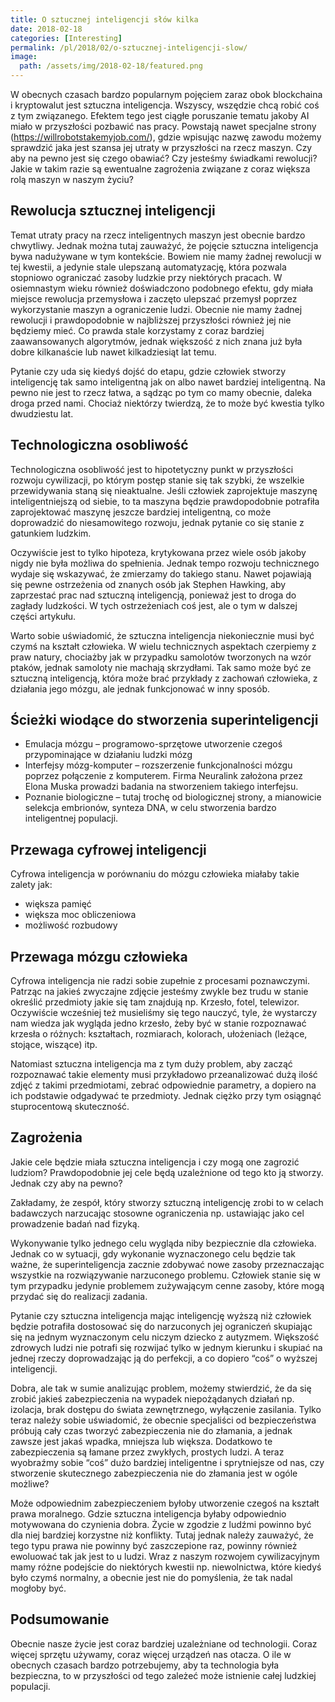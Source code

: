 ```yaml
---
title: O sztucznej inteligencji słów kilka
date: 2018-02-18
categories: [Interesting]
permalink: /pl/2018/02/o-sztucznej-inteligencji-slow/
image:
  path: /assets/img/2018-02-18/featured.png
---
```

W obecnych czasach bardzo popularnym pojęciem zaraz obok blockchaina i kryptowalut jest sztuczna inteligencja. Wszyscy, wszędzie chcą robić coś z tym związanego. Efektem tego jest ciągłe poruszanie tematu jakoby AI miało w przyszłości pozbawić nas pracy. Powstają nawet specjalne strony (https://willrobotstakemyjob.com/), gdzie wpisując nazwę zawodu możemy sprawdzić jaka jest szansa jej utraty w przyszłości na rzecz maszyn. Czy aby na pewno jest się czego obawiać? Czy jesteśmy świadkami rewolucji? Jakie w takim razie są ewentualne zagrożenia związane z coraz większa rolą maszyn w naszym życiu?


## Rewolucja sztucznej inteligencji
Temat utraty pracy na rzecz inteligentnych maszyn jest obecnie bardzo chwytliwy. Jednak można tutaj zauważyć, że pojęcie sztuczna inteligencja bywa nadużywane w tym kontekście. Bowiem nie mamy żadnej rewolucji w tej kwestii, a jedynie stale ulepszaną automatyzację, która pozwala stopniowo ograniczać zasoby ludzkie przy niektórych pracach. W osiemnastym wieku również doświadczono podobnego efektu, gdy miała miejsce rewolucja przemysłowa i zaczęto ulepszać przemysł poprzez wykorzystanie maszyn a ograniczenie ludzi. Obecnie nie mamy żadnej rewolucji i prawdopodobnie w najbliższej przyszłości również jej nie będziemy mieć. Co prawda stale korzystamy z coraz bardziej zaawansowanych algorytmów, jednak większość z nich znana już była dobre kilkanaście lub nawet kilkadziesiąt lat temu.

Pytanie czy uda się kiedyś dojść do etapu, gdzie człowiek stworzy inteligencję tak samo inteligentną jak on albo nawet bardziej inteligentną. Na pewno nie jest to rzecz łatwa, a sądząc po tym co mamy obecnie, daleka droga przed nami. Chociaż niektórzy twierdzą, że to może być kwestia tylko dwudziestu lat.

## Technologiczna osobliwość
Technologiczna osobliwość jest to hipotetyczny punkt w przyszłości rozwoju cywilizacji, po którym postęp stanie się tak szybki, że wszelkie przewidywania staną się nieaktualne. Jeśli człowiek zaprojektuje maszynę inteligentniejszą od siebie, to ta maszyna będzie prawdopodobnie potrafiła zaprojektować maszynę jeszcze bardziej inteligentną, co może doprowadzić do niesamowitego rozwoju, jednak pytanie co się stanie z gatunkiem ludzkim.

Oczywiście jest to tylko hipoteza, krytykowana przez wiele osób jakoby nigdy nie była możliwa do spełnienia. Jednak tempo rozwoju technicznego wydaje się wskazywać, że zmierzamy do takiego stanu. Nawet pojawiają się pewne ostrzeżenia od znanych osób jak Stephen Hawking, aby zaprzestać prac nad sztuczną inteligencją, ponieważ jest to droga do zagłady ludzkości. W tych ostrzeżeniach coś jest, ale o tym w dalszej części artykułu.

Warto sobie uświadomić, że sztuczna inteligencja niekoniecznie musi być czymś na kształt człowieka. W wielu technicznych aspektach czerpiemy z praw natury, chociażby jak w przypadku samolotów tworzonych na wzór ptaków, jednak samoloty nie machają skrzydłami. Tak samo może być ze sztuczną inteligencją, która może brać przykłady z zachowań człowieka, z działania jego mózgu, ale jednak funkcjonować w inny sposób.

## Ścieżki wiodące do stworzenia superinteligencji
- Emulacja mózgu – programowo-sprzętowe utworzenie czegoś przypominające w działaniu ludzki mózg
- Interfejsy mózg-komputer – rozszerzenie funkcjonalności mózgu poprzez połączenie z komputerem. Firma Neuralink założona przez Elona Muska prowadzi badania na stworzeniem takiego interfejsu.
- Poznanie biologiczne – tutaj trochę od biologicznej strony, a mianowicie selekcja embrionów, synteza DNA, w celu stworzenia bardzo inteligentnej populacji.

## Przewaga cyfrowej inteligencji
Cyfrowa inteligencja w porównaniu do mózgu człowieka miałaby takie zalety jak:
- większa pamięć
- większa moc obliczeniowa
- możliwość rozbudowy

## Przewaga mózgu człowieka
Cyfrowa inteligencja nie radzi sobie zupełnie z procesami poznawczymi. Patrząc na jakieś zwyczajne zdjęcie jesteśmy zwykle bez trudu w stanie określić przedmioty jakie się tam znajdują np. Krzesło, fotel, telewizor. Oczywiście wcześniej też musieliśmy się tego nauczyć, tyle, że wystarczy nam wiedza jak wygląda jedno krzesło, żeby być w stanie rozpoznawać krzesła o różnych: kształtach, rozmiarach, kolorach, ułożeniach (leżące, stojące, wiszące) itp.

Natomiast sztuczna inteligencja ma z tym duży problem, aby zacząć rozpoznawać takie elementy musi przykładowo przeanalizować dużą ilość zdjęć z takimi przedmiotami, zebrać odpowiednie parametry, a dopiero na ich podstawie odgadywać te przedmioty. Jednak ciężko przy tym osiągnąć stuprocentową skuteczność.

## Zagrożenia
Jakie cele będzie miała sztuczna inteligencja i czy mogą one zagrozić ludziom? Prawdopodobnie jej cele będą uzależnione od tego kto ją stworzy. Jednak czy aby na pewno?

Zakładamy, że zespół, który stworzy sztuczną inteligencję zrobi to w celach badawczych narzucając stosowne ograniczenia np. ustawiając jako cel prowadzenie badań nad fizyką.

Wykonywanie tylko jednego celu wygląda niby bezpiecznie dla człowieka. Jednak co w sytuacji, gdy wykonanie wyznaczonego celu będzie tak ważne, że superinteligencja zacznie zdobywać nowe zasoby przeznaczając wszystkie na rozwiązywanie narzuconego problemu. Człowiek stanie się w tym przypadku jedynie problemem zużywającym cenne zasoby, które mogą przydać się do realizacji zadania.

Pytanie czy sztuczna inteligencja mając inteligencję wyższą niż człowiek będzie potrafiła dostosować się do narzuconych jej ograniczeń skupiając się na jednym wyznaczonym celu niczym dziecko z autyzmem. Większość zdrowych ludzi nie potrafi się rozwijać tylko w jednym kierunku i skupiać na jednej rzeczy doprowadzając ją do perfekcji, a co dopiero “coś” o wyższej inteligencji.

Dobra, ale tak w sumie analizując problem, możemy stwierdzić, że da się zrobić jakieś zabezpieczenia na wypadek niepożądanych działań np. izolacja, brak dostępu do świata zewnętrznego, wyłączenie zasilania. Tylko teraz należy sobie uświadomić, że obecnie specjaliści od bezpieczeństwa próbują cały czas tworzyć zabezpieczenia nie do złamania, a jednak zawsze jest jakaś wpadka, mniejsza lub większa. Dodatkowo te zabezpieczenia są łamane przez zwykłych, prostych ludzi. A teraz wyobraźmy sobie “coś” dużo bardziej inteligentne i sprytniejsze od nas, czy stworzenie skutecznego zabezpieczenia nie do złamania jest w ogóle możliwe?

Może odpowiednim zabezpieczeniem byłoby utworzenie czegoś na kształt prawa moralnego. Gdzie sztuczna inteligencja byłaby odpowiednio motywowana do czynienia dobra. Życie w zgodzie z ludźmi powinno być dla niej bardziej korzystne niż konflikty. Tutaj jednak należy zauważyć, że tego typu prawa nie powinny być zaszczepione raz, powinny również ewoluować tak jak jest to u ludzi. Wraz z naszym rozwojem cywilizacyjnym mamy różne podejście do niektórych kwestii np. niewolnictwa, które kiedyś było czymś normalny, a obecnie jest nie do pomyślenia, że tak nadal mogłoby być.

## Podsumowanie
Obecnie nasze życie jest coraz bardziej uzależniane od technologii. Coraz więcej sprzętu używamy, coraz więcej urządzeń nas otacza. O ile w obecnych czasach bardzo potrzebujemy, aby ta technologia była bezpieczna, to w przyszłości od tego zależeć może istnienie całej ludzkiej populacji.

